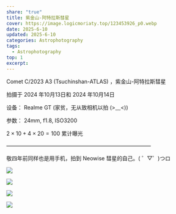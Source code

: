 ```yaml
---
share: "true"
title: 紫金山-阿特拉斯彗星
cover: https://image.logicmoriaty.top/123453926_p0.webp
date: 2025-6-10
updated: 2025-6-10
categories: Astrophotography
tags:
  - Astrophotography
top: 1
excerpt: 
---
```


Comet C/2023 A3 (Tsuchinshan-ATLAS) ，紫金山-阿特拉斯彗星

拍摄于 2024 年10月13日和 2024 年10月14日  

设备：  Realme GT (家贫，无从致相机以拍 (>﹏<)) 

参数：  24mm, f1.8, ISO3200  

$2\times10+4\times20=100$ 累计曝光  

———————————————————————————  

敬四年前同样也是用手机，拍到 Neowise 彗星的自己。( ゜▽゜)つロ

![](../../source/images/20241014001(ns).png)

![](../../source/images/20241014002(s).png)

![](../../source/images/test0(s)001.png)

![](../../source/images/test2(ns)1.0.png)

